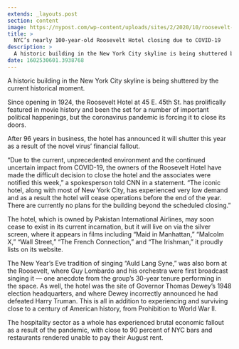```yaml
--- 
extends: _layouts.post 
section: content 
image: https://nypost.com/wp-content/uploads/sites/2/2020/10/roosevelt-86.jpg?quality=90&strip=all&w=1200 
title: > 
  NYC’s nearly 100-year-old Roosevelt Hotel closing due to COVID-19 
description: > 
  A historic building in the New York City skyline is being shuttered by the current historical moment.After 96 years in business, the hotel has announced it will shutter this year as a result of the novel virus’ financial fallout.“Due to the current, unprecedented environment and the continued uncertain impact from COVID-19, the owners of the Roosevelt Hotel have made the difficult decision to close the hotel and the associates were notified this week,” a spokesperson told CNN in a statement.“The iconic hotel, along with most of New York City, has experienced very low demand and as a result the hotel will cease operations before the end of the year.As well, the hotel was the site of Governor Thomas Dewey’s 1948 election headquarters, and where Dewey incorrectly announced he had defeated Harry Truman. 
date: 1602530601.3938768 
--- 
```

A historic building in the New York City skyline is being shuttered by the current historical moment.

Since opening in 1924, the Roosevelt Hotel at 45 E. 45th St. has prolifically featured in movie history and been the set for a number of important political happenings, but the coronavirus pandemic is forcing it to close its doors.

After 96 years in business, the hotel has announced it will shutter this year as a result of the novel virus’ financial fallout.

“Due to the current, unprecedented environment and the continued uncertain impact from COVID-19, the owners of the Roosevelt Hotel have made the difficult decision to close the hotel and the associates were notified this week,” a spokesperson told CNN in a statement. “The iconic hotel, along with most of New York City, has experienced very low demand and as a result the hotel will cease operations before the end of the year. There are currently no plans for the building beyond the scheduled closing.”

The hotel, which is owned by Pakistan International Airlines, may soon cease to exist in its current incarnation, but it will live on via the silver screen, where it appears in films including “Maid in Manhattan,” “Malcolm X,” “Wall Street,” “The French Connection,” and “The Irishman,” it proudly lists on its website.

The New Year’s Eve tradition of singing “Auld Lang Syne,” was also born at the Roosevelt, where Guy Lombardo and his orchestra were first broadcast singing it — one anecdote from the group’s 30-year tenure performing in the space. As well, the hotel was the site of Governor Thomas Dewey’s 1948 election headquarters, and where Dewey incorrectly announced he had defeated Harry Truman. This is all in addition to experiencing and surviving close to a century of American history, from Prohibition to World War II.

The hospitality sector as a whole has experienced brutal economic fallout as a result of the pandemic, with close to 90 percent of NYC bars and restaurants rendered unable to pay their August rent.